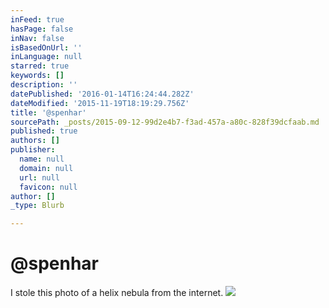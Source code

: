 ```yaml
---
inFeed: true
hasPage: false
inNav: false
isBasedOnUrl: ''
inLanguage: null
starred: true
keywords: []
description: ''
datePublished: '2016-01-14T16:24:44.282Z'
dateModified: '2015-11-19T18:19:29.756Z'
title: '@spenhar'
sourcePath: _posts/2015-09-12-99d2e4b7-f3ad-457a-a80c-828f39dcfaab.md
published: true
authors: []
publisher:
  name: null
  domain: null
  url: null
  favicon: null
author: []
_type: Blurb

---
```

# @spenhar

I stole this photo of a helix nebula from the internet. ![](https://the-grid-user-content.s3-us-west-2.amazonaws.com/4d065125-2281-42cb-b91c-fd0a47f7e70c.jpg)